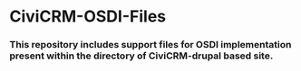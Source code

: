 # CiviCRM-OSDI-Files

### This repository includes support files for OSDI implementation present within the directory of CiviCRM-drupal based site.
